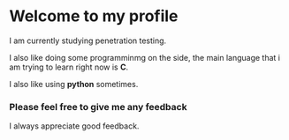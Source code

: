 
# Welcome to my profile

I am currently studying penetration testing.

I also like doing some programminmg on the side, the main language that i am trying to learn right now is **C**.

I also like using **python** sometimes.

### Please feel free to give me any feedback

I always appreciate good feedback.


